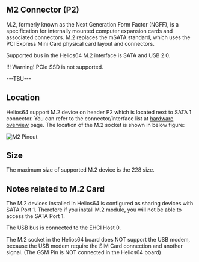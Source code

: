 ## M2 Connector (P2)
M.2, formerly known as the Next Generation Form Factor (NGFF), is a specification for internally mounted computer expansion cards and associated connectors. M.2 replaces the mSATA standard, which uses the PCI Express Mini Card physical card layout and connectors.

Supported bus in the Helios64 M.2 interface is SATA and USB 2.0.

!!! Warning!
       PCIe SSD is not supported.

---TBU---

## Location

Helios64 support M.2 device on header P2 which is located next to SATA 1 connector.
You can refer to the connector/interface list at [hardware overview](/helios64/hardware) page.
The location of the M.2 socket is shown in below figure:

![M2 Pinout](/helios64/img/m2/m2-zoom-w-symbol.jpg)

## Size

The maximum size of supported M.2 device is the 228 size. 

## Notes related to M.2 Card
The M.2 devices installed in Helios64 is configured as sharing devices with SATA Port 1.
Therefore if you install M.2 module, you will not be able to access the SATA Port 1.

The USB bus is connected to the EHCI Host 0.

The M.2 socket in the Helios64 board does NOT support the USB modem, because the USB modem require the SIM Card connection and another signal. (The GSM Pin is NOT connected in the Helios64 board) 
